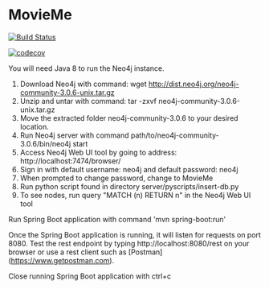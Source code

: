 # MovieMe

[![Build Status](https://circleci.com/gh/samuelrey/MovieMe.svg?style=shield&circle-token=2f03541c66b95f4685882d50349c0f45a2facb7a)](https://circleci.com/gh/samuelrey/MovieMe) 

[![codecov](https://codecov.io/gh/samuelrey/MovieMe/branch/master/graph/badge.svg)](https://codecov.io/gh/samuelrey/MovieMe)

You will need Java 8 to run the Neo4j instance.

1. Download Neo4j with command: wget http://dist.neo4j.org/neo4j-community-3.0.6-unix.tar.gz
2. Unzip and untar with command: tar -zxvf neo4j-community-3.0.6-unix.tar.gz
3. Move the extracted folder neo4j-community-3.0.6 to your desired location.
4. Run Neo4j server with command path/to/neo4j-community-3.0.6/bin/neo4j start
5. Access Neo4j Web UI tool by going to address: http://localhost:7474/browser/
6. Sign in with default username: neo4j and default password: neo4j
7. When prompted to change password, change to MovieMe
8. Run python script found in directory server/pyscripts/insert-db.py
9. To see nodes, run query "MATCH (n) RETURN n" in the Neo4j Web UI tool

Run Spring Boot application with command 'mvn spring-boot:run'

Once the Spring Boot application is running, it will listen for requests on port 8080.
Test the rest endpoint by typing http://localhost:8080/rest on your browser or use a rest client such as [Postman] (https://www.getpostman.com).

Close running Spring Boot application with ctrl+c
